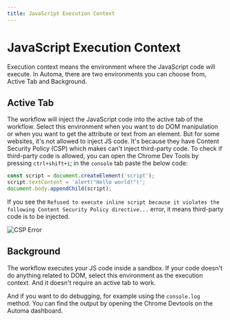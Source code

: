 ```yaml
---
title: JavaScript Execution Context
---
```


# JavaScript Execution Context

Execution context means the environment where the JavaScript code will execute. In Automa, there are two environments you can choose from, Active Tab and Background.

## Active Tab

The workflow will inject the JavaScript code into the active tab of the workflow. Select this environment when you want to do DOM manipulation or when you want to get the attribute or text from an element. But for some websites, it's not allowed to inject JS code. It's because they have Content Security Policy (CSP) which makes can't inject third-party code. To check if third-party code is allowed, you can open the Chrome Dev Tools by pressing `ctrl+shift+i`; in the `console` tab paste the below code:

```js
const script = document.createElement('script');
script.textContent = 'alert("Hello world!")';
document.body.appendChild(script);
```

If you see the `Refused to execute inline script because it violates the following Content Security Policy directive...` error, it means third-party code is to be injected.

![CSP Error](https://s3.ap-southeast-1.amazonaws.com/automa-pub/i/2024/12/02/17kver-g7.png)

## Background

The workflow executes your JS code inside a sandbox. If your code doesn't do anything related to DOM, select this environment as the execution context. And it doesn't require an active tab to work.

And if you want to do debugging, for example using the `console.log` method. You can find the output by opening the Chrome Devtools on the Automa dashboard.
